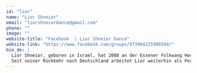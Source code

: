 ```yaml
---
id: "lior"
name: "Lior Shneior"
email: "liorshneiordance@gmail.com"
phone: ""
image: ""
website-title: "Facebook  | Lior Shneior Dance"
website-link: "https://www.facebook.com/groups/973904225990504/"
bio_de: |
  Lior Shneior, geboren in Israel, hat 2008 an der Essener Folkwang Hochschule die Ausbildung zum Bühnentänzer absolviert. Es folgt ein Studien-Stipendium in New York, wo er bis 2012 als selbständiger Performer und Choreograph arbeitete (Training bei David Howard und der Bill T Jones Company, Tanz in der Sokolow Theater dance company, John Byrne und Fotograf David LaChapelle).
  Seit seiner Rückkehr nach Deutschland arbeitet Lior weiterhin als Performer und Choreograph und leitet Workshops für verschiedene Zielgruppen.
---
```


